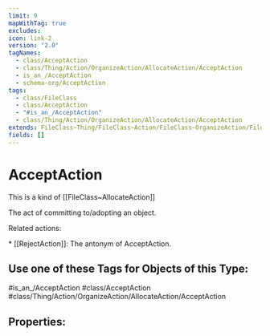 ```yaml
---
limit: 9
mapWithTag: true
excludes: 
icon: link-2
version: "2.0"
tagNames:
  - class/AcceptAction
  - class/Thing/Action/OrganizeAction/AllocateAction/AcceptAction
  - is_an_/AcceptAction
  - schema-org/AcceptAction
tags:
  - class/FileClass
  - class/AcceptAction
  - "#is_an_/AcceptAction"
  - class/Thing/Action/OrganizeAction/AllocateAction/AcceptAction
extends: FileClass~Thing/FileClass~Action/FileClass~OrganizeAction/FileClass~AllocateAction
fields: []
---
```


# AcceptAction
This is a kind of [[FileClass~AllocateAction]]

The act of committing to/adopting an object.

Related actions:

\* [[RejectAction]]: The antonym of AcceptAction.


## Use one of these Tags for Objects of this Type:

#is_an_/AcceptAction
#class/AcceptAction
#class/Thing/Action/OrganizeAction/AllocateAction/AcceptAction

## Properties:



